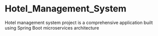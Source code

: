 # Hotel_Management_System
Hotel management system project is a comprehensive application built using Spring Boot microservices architecture

